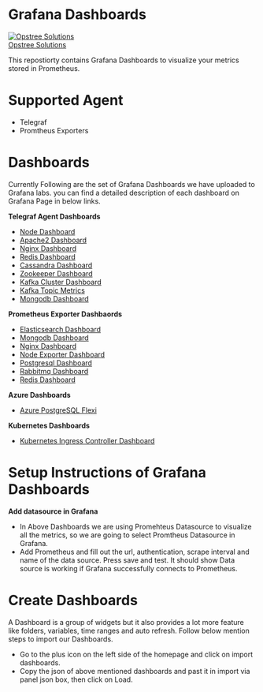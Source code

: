 # Grafana Dashboards
[![Opstree Solutions][opstree_avatar]][opstree_homepage]<br/>[Opstree Solutions][opstree_homepage] 

  [opstree_homepage]: https://opstree.github.io/
  [opstree_avatar]: https://img.cloudposse.com/150x150/https://github.com/opstree.png

This repostiorty contains Grafana Dashboards to visualize your metrics stored in Prometheus.

# Supported Agent
- Telegraf
- Promtheus Exporters

# Dashboards
Currently Following are the set of Grafana Dashboards we have uploaded to Grafana labs. you can find a detailed description of each dashboard on Grafana Page in below links. 

**Telegraf Agent Dashboards**
- [Node Dashboard](https://grafana.com/grafana/dashboards/12484-system-informationn/)
- [Apache2 Dashboard](https://grafana.com/grafana/dashboards/15389-apache2/)
- [Nginx Dashboard](https://grafana.com/grafana/dashboards/14900-nginx/)
- [Redis Dashboard](https://grafana.com/grafana/dashboards/12497-redis-server/)
- [Cassandra Dashboard](https://grafana.com/grafana/dashboards/12493-cassandra/)
- [Zookeeper Dashboard](./zookeeper)
- [Kafka Cluster Dashboard](https://grafana.com/grafana/dashboards/14505-kafka-cluster-metrics/)
- [Kafka Topic Metrics](https://grafana.com/grafana/dashboards/14506-kafka-topics-metrics/)
- [Mongodb Dashboard](https://grafana.com/grafana/dashboards/12556-mongo-db/)

**Prometheus Exporter Dashbaords**
- [Elasticsearch Dashboard](https://grafana.com/grafana/dashboards/16532-opstree-elasticsearch-dashboard/)
- [Mongodb Dashboard](https://grafana.com/grafana/dashboards/16490-opstree-mongodb-dashboard/)
- [Nginx Dashboard](https://grafana.com/grafana/dashboards/16813-nginx/)
- [Node Exporter Dashboard](https://grafana.com/grafana/dashboards/15780-opstree-node-exporter-a/)
- [Postgresql Dashboard](https://grafana.com/grafana/dashboards/16806-postgresql-dashboard/)
- [Rabbitmq Dashboard](https://grafana.com/grafana/dashboards/16063-opstree-rabbitmq-dashboard/)
- [Redis Dashboard](https://grafana.com/grafana/dashboards/16056-redis-dashboard-opstree/)

**Azure Dashboards**
- [Azure PostgreSQL Flexi](https://grafana.com/grafana/dashboards/16057-azure-postgresql-flexi-opstree/)

**Kubernetes Dashboards**
- [Kubernetes Ingress Controller Dashboard](https://grafana.com/grafana/dashboards/12575-kubernetes-ingress-controller-dashboard/)

# Setup Instructions of Grafana Dashboards
**Add datasource in Grafana**
- In Above Dashboards we are using Promehteus Datasource to visualize all the metrics, so we are going to select Promtheus Datasource in Grafana.
- Add Prometheus and fill out the url, authentication, scrape interval and name of the data source. Press save and test. It should show Data source is working if Grafana successfully connects to Prometheus.

# Create Dashboards
A Dashboard is a group of widgets but it also provides a lot more feature like folders, variables, time ranges and auto refresh. Follow below mention steps to import our Dashboards.
- Go to the plus icon on the left side of the homepage and click on import dashboards.
- Copy the json of above mentioned dashboards and past it in import via panel json box, then click on Load.